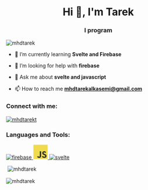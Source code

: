 <h1 align="center">Hi 👋, I'm Tarek</h1>
<h3 align="center">I program</h3>

<p align="left"> <img src="https://komarev.com/ghpvc/?username=mhdtarek&label=Profile%20views&color=0e75b6&style=flat" alt="mhdtarek" /> </p>

- 🌱 I’m currently learning **Svelte and Firebase**

- 🤝 I’m looking for help with **firebase**

- 💬 Ask me about **svelte and javascript**

- 📫 How to reach me **mhdtarekalkasemi@gmail.com**

<h3 align="left">Connect with me:</h3>
<p align="left">
<a href="https://twitter.com/mhdtarekt" target="blank"><img align="center" src="https://raw.githubusercontent.com/rahuldkjain/github-profile-readme-generator/master/src/images/icons/Social/twitter.svg" alt="mhdtarekt" height="30" width="40" /></a>
</p>

<h3 align="left">Languages and Tools:</h3>
<p align="left"> <a href="https://firebase.google.com/" target="_blank" rel="noreferrer"> <img src="https://www.vectorlogo.zone/logos/firebase/firebase-icon.svg" alt="firebase" width="40" height="40"/> </a> <a href="https://developer.mozilla.org/en-US/docs/Web/JavaScript" target="_blank" rel="noreferrer"> <img src="https://raw.githubusercontent.com/devicons/devicon/master/icons/javascript/javascript-original.svg" alt="javascript" width="40" height="40"/> </a> <a href="https://svelte.dev" target="_blank" rel="noreferrer"> <img src="https://upload.wikimedia.org/wikipedia/commons/1/1b/Svelte_Logo.svg" alt="svelte" width="40" height="40"/> </a> </p>

<span>&nbsp;<img align="center" src="https://github-readme-stats.vercel.app/api?username=mhdtarek&show_icons=true&locale=en" alt="mhdtarek" /></p>

<span><img align="center" src="https://github-readme-streak-stats.herokuapp.com/?user=mhdtarek&" alt="mhdtarek" /></p>
